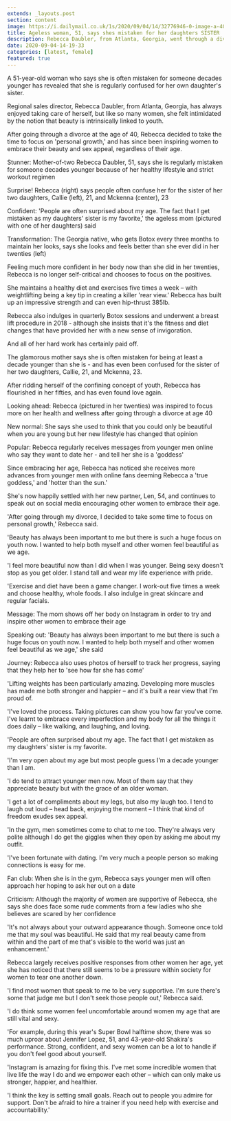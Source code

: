 ```yaml
---
extends: _layouts.post
section: content
image: https://i.dailymail.co.uk/1s/2020/09/04/14/32776946-0-image-a-40_1599224512777.jpg 
title: Ageless woman, 51, says shes mistaken for her daughters SISTER 
description: Rebecca Daubler, from Atlanta, Georgia, went through a divorce at age 40 that inspired her to focus more on her personal health and wellness. 
date: 2020-09-04-14-19-33 
categories: [latest, female] 
featured: true 
--- 
```

A 51-year-old woman who says she is often mistaken for someone decades younger has revealed that she is regularly confused for her own daughter's sister.   

Regional sales director, Rebecca Daubler, from Atlanta, Georgia, has always enjoyed taking care of herself, but like so many women, she felt intimidated by the notion that beauty is intrinsically linked to youth.

After going through a divorce at the age of 40, Rebecca decided to take the time to focus on 'personal growth,' and has since been inspiring women to embrace their beauty and sex appeal, regardless of their age.

Stunner: Mother-of-two Rebecca Daubler, 51, says she is regularly mistaken for someone decades younger because of her healthy lifestyle and strict workout regimen

Surprise! Rebecca (right) says people often confuse her for the sister of her two daughters, Callie (left), 21, and Mckenna (center), 23 

Confident: 'People are often surprised about my age. The fact that I get mistaken as my daughters' sister is my favorite,' the ageless mom (pictured with one of her daughters) said

Transformation: The Georgia native, who gets Botox every three months to maintain her looks, says she looks and feels better than she ever did in her twenties (left)

Feeling much more confident in her body now than she did in her twenties, Rebecca is no longer self-critical and chooses to focus on the positives. 

She maintains a healthy diet and exercises five times a week – with weightlifting being a key tip in creating a killer 'rear view.' Rebecca has built up an impressive strength and can even hip-thrust 385lb.

Rebecca also indulges in quarterly Botox sessions and underwent a breast lift procedure in 2018 - although she insists that it's the fitness and diet changes that have provided her with a new sense of invigoration.

And all of her hard work has certainly paid off.  

The glamorous mother says she is often mistaken for being at least a decade younger than she is - and has even been confused for the sister of her two daughters, Callie, 21, and Mckenna, 23.

After ridding herself of the confining concept of youth, Rebecca has flourished in her fifties, and has even found love again.  

Looking ahead: Rebecca (pictured in her twenties) was inspired to focus more on her health and wellness after going through a divorce at age 40 

New normal: She says she used to think that you could only be beautiful when you are young but her new lifestyle has changed that opinion

Popular: Rebecca regularly receives messages from younger men online who say they want to date her - and tell her she is a 'goddess' 

Since embracing her age, Rebecca has noticed she receives more advances from younger men with online fans deeming Rebecca a 'true goddess,' and 'hotter than the sun.' 

She's now happily settled with her new partner, Len, 54, and continues to speak out on social media encouraging other women to embrace their age.

'After going through my divorce, I decided to take some time to focus on personal growth,' Rebecca said.

'Beauty has always been important to me but there is such a huge focus on youth now. I wanted to help both myself and other women feel beautiful as we age.

'I feel more beautiful now than I did when I was younger. Being sexy doesn't stop as you get older. I stand tall and wear my life experience with pride.

'Exercise and diet have been a game changer. I work-out five times a week and choose healthy, whole foods. I also indulge in great skincare and regular facials. 

Message: The mom shows off her body on Instagram in order to try and inspire other women to embrace their age 

Speaking out: 'Beauty has always been important to me but there is such a huge focus on youth now. I wanted to help both myself and other women feel beautiful as we age,' she said

Journey: Rebecca also uses photos of herself to track her progress, saying that they help her to 'see how far she has come' 

'Lifting weights has been particularly amazing. Developing more muscles has made me both stronger and happier – and it's built a rear view that I'm proud of.

'I've loved the process. Taking pictures can show you how far you've come. I've learnt to embrace every imperfection and my body for all the things it does daily – like walking, and laughing, and loving.

'People are often surprised about my age. The fact that I get mistaken as my daughters' sister is my favorite.

'I'm very open about my age but most people guess I'm a decade younger than I am.

'I do tend to attract younger men now. Most of them say that they appreciate beauty but with the grace of an older woman.

'I get a lot of compliments about my legs, but also my laugh too. I tend to laugh out loud – head back, enjoying the moment – I think that kind of freedom exudes sex appeal.

'In the gym, men sometimes come to chat to me too. They're always very polite although I do get the giggles when they open by asking me about my outfit.

'I've been fortunate with dating. I'm very much a people person so making connections is easy for me. 

Fan club: When she is in the gym, Rebecca says younger men will often approach her hoping to ask her out on a date 

Criticism: Although the majority of women are supportive of Rebecca, she says she does face some rude comments from a few ladies who she believes are scared by her confidence 

'It's not always about your outward appearance though. Someone once told me that my soul was beautiful. He said that my real beauty came from within and the part of me that's visible to the world was just an enhancement.' 

Rebecca largely receives positive responses from other women her age, yet she has noticed that there still seems to be a pressure within society for women to tear one another down.

'I find most women that speak to me to be very supportive. I'm sure there's some that judge me but I don't seek those people out,' Rebecca said.

'I do think some women feel uncomfortable around women my age that are still vital and sexy. 

'For example, during this year's Super Bowl halftime show, there was so much uproar about Jennifer Lopez, 51, and 43-year-old Shakira's performance. Strong, confident, and sexy women can be a lot to handle if you don't feel good about yourself.

'Instagram is amazing for fixing this. I've met some incredible women that live life the way I do and we empower each other – which can only make us stronger, happier, and healthier.

'I think the key is setting small goals. Reach out to people you admire for support. Don't be afraid to hire a trainer if you need help with exercise and accountability.'

